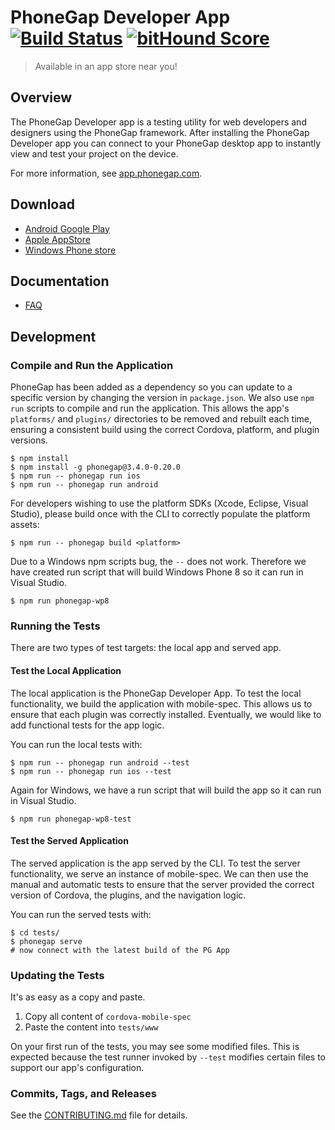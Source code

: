 # PhoneGap Developer App [![Build Status][travis-ci-img]][travis-ci-url] [![bitHound Score][bithound-img]][bithound-url]

> Available in an app store near you!

## Overview

The PhoneGap Developer app is a testing utility for web developers and designers
using the PhoneGap framework. After installing the PhoneGap Developer app you
can connect to your PhoneGap desktop app to instantly view and test your project
on the device.

For more information, see [app.phonegap.com][3].

## Download

- [Android Google Play][1]
- [Apple AppStore][2]
- [Windows Phone store][7]

## Documentation

- [FAQ](https://github.com/phonegap/phonegap-app-developer/blob/master/FAQ.md)

## Development

### Compile and Run the Application

PhoneGap has been added as a dependency so you can update to a specific version
by changing the version in `package.json`. We also use `npm run` scripts to compile
and run the application. This allows the app's `platforms/` and `plugins/` directories
to be removed and rebuilt each time, ensuring a consistent build using the correct
Cordova, platform, and plugin versions.

    $ npm install
    $ npm install -g phonegap@3.4.0-0.20.0
    $ npm run -- phonegap run ios
    $ npm run -- phonegap run android

For developers wishing to use the platform SDKs (Xcode, Eclipse, Visual Studio),
please build once with the CLI to correctly populate the platform assets:

    $ npm run -- phonegap build <platform>

Due to a Windows npm scripts bug, the `--` does not work. Therefore we have created
run script that will build Windows Phone 8 so it can run in Visual Studio.

    $ npm run phonegap-wp8

### Running the Tests

There are two types of test targets: the local app and served app.

#### Test the Local Application

The local application is the PhoneGap Developer App. To test the local
functionality, we build the application with mobile-spec. This allows us to
ensure that each plugin was correctly installed. Eventually, we would like
to add functional tests for the app logic.

You can run the local tests with:

    $ npm run -- phonegap run android --test
    $ npm run -- phonegap run ios --test

Again for Windows, we have a run script that will build the app so it can run in
Visual Studio.

    $ npm run phonegap-wp8-test

#### Test the Served Application

The served application is the app served by the CLI. To test the server
functionality, we serve an instance of mobile-spec. We can then use the manual
and automatic tests to ensure that the server provided the correct version of
Cordova, the plugins, and the navigation logic.

You can run the served tests with:

    $ cd tests/
    $ phonegap serve
    # now connect with the latest build of the PG App

### Updating the Tests

It's as easy as a copy and paste.

1. Copy all content of `cordova-mobile-spec`
2. Paste the content into `tests/www`

On your first run of the tests, you may see some modified files. This is expected
because the test runner invoked by `--test` modifies certain files to support
our app's configuration.

### Commits, Tags, and Releases

See the [CONTRIBUTING.md][6] file for details.

[1]: https://play.google.com/store/apps/details?id=com.adobe.phonegap.app
[2]: https://itunes.apple.com/app/id843536693
[3]: http://app.phonegap.com
[4]: http://github.com/phonegap/connect-phonegap
[5]: http://github.com/phonegap/phonegap-cli
[6]: https://github.com/phonegap/phonegap-app-developer/blob/master/CONTRIBUTING.md
[7]: http://www.windowsphone.com/en-us/store/app/phonegap-developer/5c6a2d1e-4fad-4bf8-aaf7-71380cc84fe3
[travis-ci-img]: https://travis-ci.org/phonegap/phonegap-app-developer.svg?branch=master
[travis-ci-url]: http://travis-ci.org/phonegap/phonegap-app-developer
[bithound-img]: https://www.bithound.io/github/phonegap/phonegap-app-developer/badges/score.svg
[bithound-url]: https://www.bithound.io/github/phonegap/phonegap-app-developer

